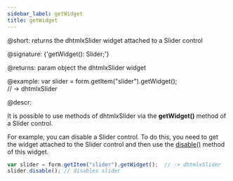 ```yaml
---
sidebar_label: getWidget
title: getWidget
---          
```


@short: returns the dhtmlxSlider widget attached to a Slider control

@signature: {'getWidget(): Slider;'}

@returns:
param   object    the dhtmlxSlider widget

@example:
var slider = form.getItem("slider").getWidget();  
// -> dhtmlxSlider

@descr:

It is possible to use methods of dhtmlxSlider via the **getWidget()** method of a Slider control.

For example, you can disable a Slider control. To do this, you need to get the widget attached to the Slider control and then use the [disable()](slider/api/slider_disable_method.md) method of this widget.

~~~js
var slider = form.getItem("slider").getWidget();  // -> dhtmlxSlider
slider.disable(); // disables slider
~~~
